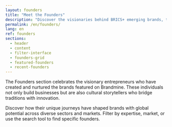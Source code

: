 ```yaml
---
layout: founders
title: "Meet the Founders"
description: "Discover the visionaries behind BRICS+ emerging brands, their stories, expertise, and the brands they've built."
permalink: /en/founders/
lang: en
ref: founders
sections:
  - header
  - content
  - filter-interface
  - founders-grid
  - featured-founders
  - recent-founders
---
```


The Founders section celebrates the visionary entrepreneurs who have created and nurtured the brands featured on Brandmine. These individuals not only build businesses but are also cultural storytellers who bridge traditions with innovation.

Discover how their unique journeys have shaped brands with global potential across diverse sectors and markets. Filter by expertise, market, or use the search tool to find specific founders.
